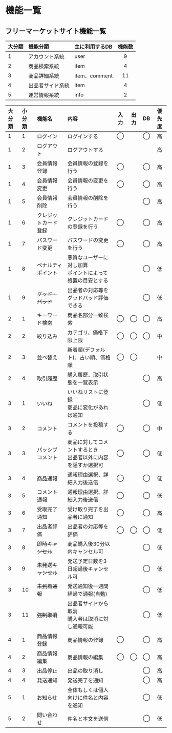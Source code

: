 
# 機能一覧
## フリーマーケットサイト機能一覧

|大分類|機能分類|主に利用するDB|機能数|
|:---|:---|:---|:---:|
|1|アカウント系統|user|9|
|2|商品検索系統|item|4|
|3|商品詳細系統|item、comment|11|
|4|出品者サイド系統|item|4|
|5|運営情報系統|info|2|

|大分類|小分類|機能名|内容|入力|出力|DB|優先度|
|:---|:---|:---|:---|:---:|:---:|:---:|:---:|
|1|1|ログイン|ログインする|◯||◯|高|
|1|2|ログアウト|ログアウトする||||高|
|1|3|会員情報登録|会員情報の登録を行う|◯||◯|高|
|1|4|会員情報変更|会員情報の変更を行う|◯||◯|高|
|1|5|会員情報削除|会員情報の削除を行う|||◯|高|
|1|6|クレジットカード登録|クレジットカードの登録を行う|◯||◯|高|
|1|7|パスワード変更|パスワードの変更を行う|◯||◯|高|
|1|8|ペナルティポイント|悪質なユーザーに対し加算<br>ポイントによって処置の目安とする|||◯|低|
|1|9|~~グッド・バッド~~|出品者の対応等をグッドバッド評価できる|||◯|低|
|2|1|キーワード検索|商品名部分一致検索|◯|◯|◯|高|
|2|2|絞り込み|カテゴリ、価格下限上限|◯|◯|◯|中|
|2|3|並べ替え|新着順(デフォルト)、古い順、価格順|◯|◯||中|
|2|4|取引履歴|購入履歴、取引状態を一覧表示|||◯|高|
|3|1|いいね|いいねリストに登録<br>商品に変化があれば通知|||◯|低|
|3|2|コメント|コメントを投稿する|◯||◯|中|
|3|3|パッシブコメント|商品に対してコメントするとき<br>出品者以外に内容を隠すか選択可|◯||◯|低|
|3|4|商品通報|通報理由選択、詳細入力後送信|◯||◯|低|
|3|5|コメント通報|通報理由選択、詳細入力後送信|◯||◯|低|
|3|6|受取完了通知|受け取り完了を出品者に通知|◯||◯|高|
|3|7|出品者評価|出品者の対応等を評価|◯|◯|◯|低|
|3|8|~~即時キャンセル~~|商品購入後30分以内キャンセル可|||◯|低|
|3|9|~~未発送キャンセル~~|発送予定日数を3日超過後キャンセル可|||◯|低|
|3|10|~~未到着通報~~|発送通知後一週間経過で通報(自動)|||◯|低|
|3|11|~~強制取消~~|出品者サイドから取消<br>購入者は取消に対し通報可能|||◯|低|
|4|1|商品情報登録|商品情報の登録|◯||◯|高|
|4|2|商品情報編集|商品情報の編集|◯|◯|◯|高|
|4|3|出品停止|出品の取り消し|||◯|高|
|4|4|発送通知|発送完了を通知|||◯|高|
|5|1|お知らせ|全体もしくは個人向けに件名と内容を通知|||◯|低|
|5|2|問い合わせ|件名と本文を送信|||◯|低|
